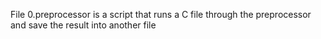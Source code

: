 File 0.preprocessor is a script that runs a C file through the preprocessor and save the result into another file
